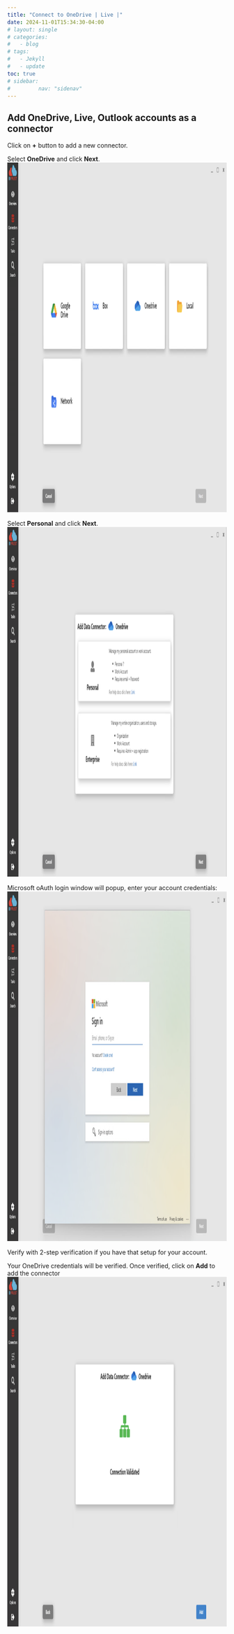 ```yaml
---
title: "Connect to OneDrive | Live |"
date: 2024-11-01T15:34:30-04:00
# layout: single
# categories:
#   - blog
# tags:
#   - Jekyll
#   - update
toc: true
# sidebar:
#         nav: "sidenav"
---
```


## Add OneDrive, Live, Outlook accounts as a connector

Click on **+** button to add a new connector. 

Select **OneDrive** and click **Next**.
<img src="/assets/images/connectorSelect.png" alt="Unblock Installer" width="650" height="800"/>

Select **Personal** and click **Next**. 
<img src="/assets/images/connectorOneDrive-00.png" alt="Unblock Installer" width="650" height="800"/>


Microsoft oAuth login window will popup, enter your account credentials:
<img src="/assets/images/connectorOneDrive-01.png" alt="Unblock Installer" width="650" height="800"/>

Verify with 2-step verification if you have that setup for your account.



Your OneDrive credentials will be verified. Once verified, click on **Add** to add the connector
<img src="/assets/images/connectorOneDrive-02.png" alt="Unblock Installer" width="650" height="800"/>